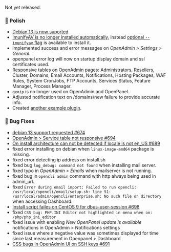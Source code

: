 Not yet released.

### 💅 Polish
- [Debian 13 is now suported](https://github.com/stefanpejcic/OpenPanel/issues/674)
- [ImunifyAV is no longer installed automatically](https://community.openpanel.org/d/193-dont-install-imunifyav-by-default), instead [optional `--imunifyav` flag](/install) is available to install it.
- implemented success and error messages on *OpenAdmin > Settings > General*.
- openpanel error log will now on startup display domain and ssl certificates used.
- Responsive tables on OpenAdmin pages: Administrators, Resellers, Cluster, Domains, Email Accounts, Notifications, Hosting Packages, WAF Rules, System CronJobs, FTP Accounts, Services Status, Feature Manager, Process Manager.
- `geoip` is no longer used on OpenAdmin and OpenPanel.
- Adjusted notification text on /domains/new failure to provide accurate info.
- Created [another example plugin](https://github.com/stefanpejcic/dns-visualizer).

### 🐛 Bug Fixes
- [debian 13 support requested #674](https://github.com/stefanpejcic/OpenPanel/issues/674)
- [OpenAdmin > Service table not responsive #694](https://github.com/stefanpejcic/OpenPanel/issues/694)
- [On install architecture can not be detected if locale is not en_US #689](https://github.com/stefanpejcic/OpenPanel/issues/689)
- fixed error installing on debian when `linux-image-amd64` package is missing.
- fixed error detecting ip address on install.sh
- fixed bug `log_debug: command not found` when installing mail server.
- fixed typo in *OpenAdmin > Emails* when mailserver is not running.
- fixed bug in `opencli admin` command with http always being used in admin_url.
- fixed `Error during email import: Failed to run opencli: /usr/local/opencli/email/setup.sh: line 51: /usr/local/admin/opencli/enterprise.sh: No such file or directory` when accessing Dashboard.
- [Install script failes on CentOS 9 for dbus-user-session #698](https://github.com/stefanpejcic/OpenPanel/issues/698)
- fixed `CSS bug: PHP.INI Editor not highlighted in menu when on: /php/php_ini_editor`
- fixed issue with enabling *New OpenPanel update is available* notifications in OpenAdmin > Notifications settings
- fixed issue where a negative value was sometimes displayed for time since last measurement in Openpanel > Dashboard
- [CSS bugs in OpenAdmin UI on SSH keys #691](https://github.com/stefanpejcic/OpenPanel/issues/691)
